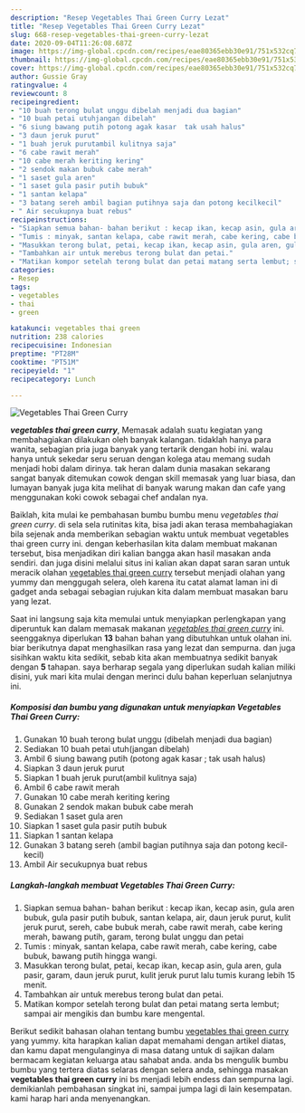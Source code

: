 ```yaml
---
description: "Resep Vegetables Thai Green Curry Lezat"
title: "Resep Vegetables Thai Green Curry Lezat"
slug: 668-resep-vegetables-thai-green-curry-lezat
date: 2020-09-04T11:26:08.687Z
image: https://img-global.cpcdn.com/recipes/eae80365ebb30e91/751x532cq70/vegetables-thai-green-curry-foto-resep-utama.jpg
thumbnail: https://img-global.cpcdn.com/recipes/eae80365ebb30e91/751x532cq70/vegetables-thai-green-curry-foto-resep-utama.jpg
cover: https://img-global.cpcdn.com/recipes/eae80365ebb30e91/751x532cq70/vegetables-thai-green-curry-foto-resep-utama.jpg
author: Gussie Gray
ratingvalue: 4
reviewcount: 8
recipeingredient:
- "10 buah terong bulat unggu dibelah menjadi dua bagian"
- "10 buah petai utuhjangan dibelah"
- "6 siung bawang putih potong agak kasar  tak usah halus"
- "3 daun jeruk purut"
- "1 buah jeruk purutambil kulitnya saja"
- "6 cabe rawit merah"
- "10 cabe merah keriting kering"
- "2 sendok makan bubuk cabe merah"
- "1 saset gula aren"
- "1 saset gula pasir putih bubuk"
- "1 santan kelapa"
- "3 batang sereh ambil bagian putihnya saja dan potong kecilkecil"
- " Air secukupnya buat rebus"
recipeinstructions:
- "Siapkan semua bahan- bahan berikut : kecap ikan, kecap asin, gula aren bubuk, gula pasir putih bubuk, santan kelapa, air, daun jeruk purut, kulit jeruk purut, sereh, cabe bubuk merah, cabe rawit merah, cabe kering merah, bawang putih, garam, terong bulat unggu dan petai"
- "Tumis : minyak, santan kelapa, cabe rawit merah, cabe kering, cabe bubuk, bawang putih hingga wangi."
- "Masukkan terong bulat, petai, kecap ikan, kecap asin, gula aren, gula pasir, garam, daun jeruk purut, kulit jeruk purut lalu tumis kurang lebih 15 menit."
- "Tambahkan air untuk merebus terong bulat dan petai."
- "Matikan kompor setelah terong bulat dan petai matang serta lembut; sampai air mengikis dan bumbu kare mengental."
categories:
- Resep
tags:
- vegetables
- thai
- green

katakunci: vegetables thai green 
nutrition: 238 calories
recipecuisine: Indonesian
preptime: "PT28M"
cooktime: "PT51M"
recipeyield: "1"
recipecategory: Lunch

---
```



![Vegetables Thai Green Curry](https://img-global.cpcdn.com/recipes/eae80365ebb30e91/751x532cq70/vegetables-thai-green-curry-foto-resep-utama.jpg)

<b><i>vegetables thai green curry</i></b>, Memasak adalah suatu kegiatan yang membahagiakan dilakukan oleh banyak kalangan. tidaklah hanya para wanita, sebagian pria juga banyak yang tertarik dengan hobi ini. walau hanya untuk sekedar seru seruan dengan kolega atau memang sudah menjadi hobi dalam dirinya. tak heran dalam dunia masakan sekarang sangat banyak ditemukan cowok dengan skill memasak yang luar biasa, dan lumayan banyak juga kita melihat di banyak warung makan dan cafe yang menggunakan koki cowok sebagai chef andalan nya.

Baiklah, kita mulai ke pembahasan bumbu bumbu menu <i>vegetables thai green curry</i>. di sela sela rutinitas kita, bisa jadi akan terasa membahagiakan bila sejenak anda memberikan sebagian waktu untuk membuat vegetables thai green curry ini. dengan keberhasilan kita dalam membuat makanan tersebut, bisa menjadikan diri kalian bangga akan hasil masakan anda sendiri. dan juga disini melalui situs ini kalian akan dapat saran saran untuk meracik olahan <u>vegetables thai green curry</u> tersebut menjadi olahan yang yummy dan menggugah selera, oleh karena itu catat alamat laman ini di gadget anda sebagai sebagian rujukan kita dalam membuat masakan baru yang lezat.




Saat ini langsung saja kita memulai untuk menyiapkan perlengkapan yang diperuntuk kan dalam memasak makanan <u><i>vegetables thai green curry</i></u> ini. seenggaknya diperlukan <b>13</b> bahan bahan yang dibutuhkan untuk olahan ini. biar berikutnya dapat menghasilkan rasa yang lezat dan sempurna. dan juga sisihkan waktu kita sedikit, sebab kita akan membuatnya sedikit banyak dengan <b>5</b> tahapan. saya berharap segala yang diperlukan sudah kalian miliki disini, yuk mari kita mulai dengan merinci dulu bahan keperluan selanjutnya ini.

<!--inarticleads1-->

##### Komposisi dan bumbu yang digunakan untuk menyiapkan Vegetables Thai Green Curry:

1. Gunakan 10 buah terong bulat unggu (dibelah menjadi dua bagian)
1. Sediakan 10 buah petai utuh(jangan dibelah)
1. Ambil 6 siung bawang putih (potong agak kasar ; tak usah halus)
1. Siapkan 3 daun jeruk purut
1. Siapkan 1 buah jeruk purut(ambil kulitnya saja)
1. Ambil 6 cabe rawit merah
1. Gunakan 10 cabe merah keriting kering
1. Gunakan 2 sendok makan bubuk cabe merah
1. Sediakan 1 saset gula aren
1. Siapkan 1 saset gula pasir putih bubuk
1. Siapkan 1 santan kelapa
1. Gunakan 3 batang sereh (ambil bagian putihnya saja dan potong kecil-kecil)
1. Ambil  Air secukupnya buat rebus




<!--inarticleads2-->

##### Langkah-langkah membuat Vegetables Thai Green Curry:

1. Siapkan semua bahan- bahan berikut : kecap ikan, kecap asin, gula aren bubuk, gula pasir putih bubuk, santan kelapa, air, daun jeruk purut, kulit jeruk purut, sereh, cabe bubuk merah, cabe rawit merah, cabe kering merah, bawang putih, garam, terong bulat unggu dan petai
1. Tumis : minyak, santan kelapa, cabe rawit merah, cabe kering, cabe bubuk, bawang putih hingga wangi.
1. Masukkan terong bulat, petai, kecap ikan, kecap asin, gula aren, gula pasir, garam, daun jeruk purut, kulit jeruk purut lalu tumis kurang lebih 15 menit.
1. Tambahkan air untuk merebus terong bulat dan petai.
1. Matikan kompor setelah terong bulat dan petai matang serta lembut; sampai air mengikis dan bumbu kare mengental.




Berikut sedikit bahasan olahan tentang bumbu <u>vegetables thai green curry</u> yang yummy. kita harapkan kalian dapat memahami dengan artikel diatas, dan kamu dapat mengulanginya di masa datang untuk di sajikan dalam bermacam kegiatan keluarga atau sahabat anda. anda bs mengulik bumbu bumbu yang tertera diatas selaras dengan selera anda, sehingga masakan <b>vegetables thai green curry</b> ini bs menjadi lebih endess dan sempurna lagi. demikianlah pembahasan singkat ini, sampai jumpa lagi di lain kesempatan. kami harap hari anda menyenangkan.
